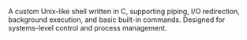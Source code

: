 A custom Unix-like shell written in C, supporting piping, I/O redirection, background execution, and basic built-in commands. Designed for systems-level control and process management.
